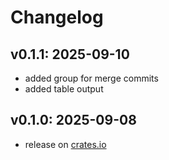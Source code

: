 # Changelog

## v0.1.1: 2025-09-10
- added group for merge commits
- added table output

## v0.1.0: 2025-09-08
- release on [crates.io](https://crates.io/crates/git-today)
